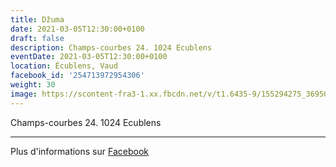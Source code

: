 ```yaml
---
title: Džuma
date: 2021-03-05T12:30:00+0100
draft: false
description: Champs-courbes 24. 1024 Ecublens
eventDate: 2021-03-05T12:30:00+0100
location: Écublens, Vaud
facebook_id: '254713972954306'
weight: 30
image: https://scontent-fra3-1.xx.fbcdn.net/v/t1.6435-9/155294275_3695079563921169_4909597834044538694_n.jpg?_nc_cat=101&ccb=1-7&_nc_sid=9e60e4&_nc_ohc=LS2n9kiI1ssQ7kNvwFFu6ec&_nc_oc=AdknCEUBN77M9AH2TIs_XLcI27FaOVyxcf8PbfTj5SckFgLBwaUKdpXfX7DHQTMHgcQ&_nc_zt=23&_nc_ht=scontent-fra3-1.xx&edm=ABTKTjYEAAAA&_nc_gid=Bk9XizlpQOUKw7GrRA8FaQ&oh=00_AfP4hZoG6d4Ewe-UKsUuuz8TDlH5A_XWnleJELGEIWONTw&oe=68784F5B
---
```


Champs-courbes 24. 1024 Ecublens

---

Plus d'informations sur [Facebook](https://facebook.com/events/254713972954306)
